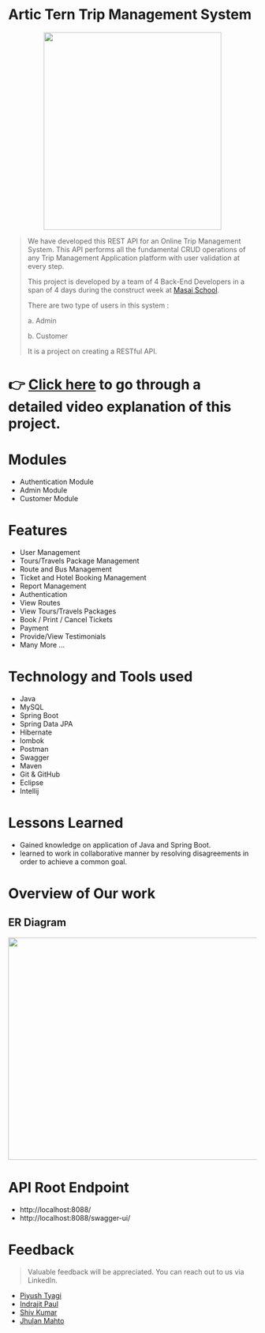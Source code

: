 # Artic Tern Trip Management System

<p align="center">
  <img width="360" height="400" src="https://user-images.githubusercontent.com/103634964/208469028-1faa67b8-598f-4031-a3b3-7dff8894f8de.jpg">
</p>

> We have developed this REST API for an Online Trip Management System. This API performs all the fundamental CRUD operations of any Trip Management Application platform with user validation at every step.
> 
> This project is developed by a team of 4 Back-End Developers in a span of 4 days during the construct week at [Masai School](https://masaischool.com/).
>
>There are two type of users in this system : 
> 
> a. Admin
>
> b. Customer
>
> It is a project on creating a RESTful API.
>

# 👉 [Click here](https://drive.google.com/file/d/1DipzM_TSWoOLJUIwcXPyd7jKtRFeLnEN/view?usp=sharing) to go through a detailed video explanation of this project.

# Modules 

- Authentication Module
- Admin Module
- Customer Module

# Features 

- User Management
- Tours/Travels Package Management
- Route and Bus Management
- Ticket  and Hotel Booking Management
- Report Management
- Authentication
- View Routes 
- View  Tours/Travels  Packages
- Book / Print / Cancel  Tickets
- Payment  
- Provide/View Testimonials 
- Many More ...


# Technology and Tools used 

- Java
- MySQL
- Spring Boot
- Spring Data JPA
- Hibernate
- lombok
- Postman
- Swagger
- Maven
- Git & GitHub
- Eclipse
- Intellij

# Lessons Learned

- Gained knowledge on application of Java and Spring Boot.
- learned to work in collaborative manner by resolving disagreements in order to achieve a common goal.  

# Overview of Our work 
## **ER Diagram**

<p align="center">
  <img width="1000" height="450" src="https://user-images.githubusercontent.com/103634964/208469251-00547311-8f93-4c10-8c79-67cde795d5f2.png">
</p>

# API Root Endpoint

- http://localhost:8088/
- http://localhost:8088/swagger-ui/

# Feedback
> Valuable feedback will be appreciated.
> You can reach out to us via LinkedIn.


- [Piyush Tyagi](https://www.linkedin.com/in/piyush-tyagi-308930246/)
- [Indrajit Paul](https://www.linkedin.com/in/indrajitpaul1996/)
- [Shiv Kumar](https://www.linkedin.com/in/shiv-kumar-355a83216/)
- [Jhulan Mahto](https://www.linkedin.com/in/jhulan-mahato/)




